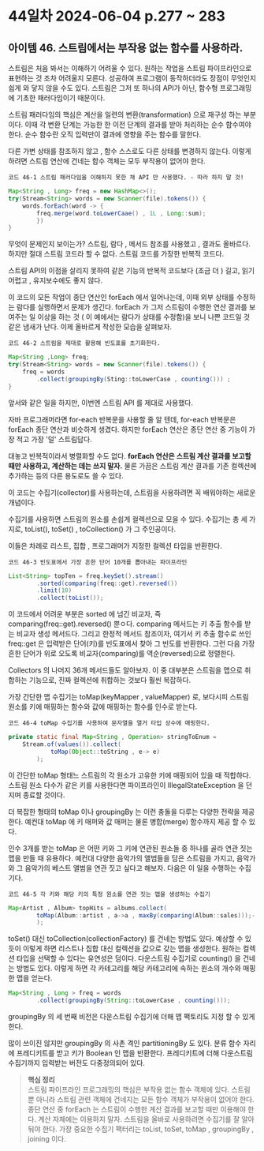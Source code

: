 # 44일차 2024-06-04  p.277 ~ 283

## 아이템 46. 스트림에서는 부작용 없는 함수를 사용하라.

스트림은 처음 봐서는 이해하기 어려울 수 있다. 원하는 작업을 스트림 파이프라인으로 표현하는 것 조차 어려울지 모른다.
성공하여 프로그램이 동작하더라도 장점이 무엇인지 쉽게 와 닿지 않을 수도 있다. 
스트림은 그저 또 하나의 API가 아닌, 함수형 프로그래밍에 기초한 패러다임이기 때문이다.


스트림 패러다임의 핵심은 계산을 일련의 변환(transformation) 으로 재구성 하는 부분이다.
이때 각 변환 단계는 가능한 한 이전 단계의 결과를 받아 처리하는 순수 함수여야 한다.
순수 함수란 오직 입력만이 결과에 영향을 주는 함수를 말한다.

다른 가변 상태를 참조하지 않고 , 함수 스스로도 다른 상태를 변경하지 않는다. 
이렇게 하려면 스트림 연산에 건네는 함수 객체는 모두 부작용이 없어야 한다.


`코드 46-1 스트림 패러다임을 이해하지 못한 채 API 만 사용했다. - 따라 하지 말 것!`

```java
Map<String , Long> freq = new HashMap<>();
try(Stream<String> words = new Scanner(file).tokens()) {
    words.forEach(word -> {
        freq.merge(word.toLowerCaae() , 1L , Long::sum);
        })    
}
```

무엇이 문제인지 보이는가? 스트림, 람다 , 메서드 참조를 사용했고 , 결과도 올바르다.
하지만 절대 스트림 코드라 할 수 없다. 스트림 코드를 가장한 반복적 코드다. 

스트림 API의 이점을 살리지 못하여 같은 기능의 반복적 코드보다 (조금 더 ) 길고, 읽기 어렵고 , 유지보수에도 좋지 않다. 

이 코드의 모든 작업이 종단 연산인 forEach 에서 일어나는데, 이때 외부 상태를 수정하는 람다를 실행하면서 문제가 생긴다. 
forEach 가 그저 스트림이 수행한 연산 결과를 보여주는 일 이상을 하는 것 ( 이 예에서는 람다가 상태를 수정함)을 보니 나쁜 코드일 것 같은 냄새가 난다.
이제 올바르게 작성한 모습을 살펴보자.

`코드 46-2 스트림을 제대로 활용해 빈도표를 초기화한다.`

```java
Map<String ,Long> freq;
try(Stream<String> words = new Scanner(file).tokens()) {
    freq = words
        .collect(groupingBy(Sting::toLowerCase , counting())) ;   
}
```
앞서와 같은 일을 하지만, 이번엔 스트림 API 를 제대로 사용했다.

자바 프로그래머라면 for-each 반복문을 사용할 줄 알 텐데, 
for-each 반복문은 forEach 종단 연산과 비슷하게 생겼다.  하지만 forEach 연산은 종단 연산 중 기능이 가장 적고 가장 '덜' 스트림답다.

대놓고 반복적이라서 병렬화할 수도 없다.
**forEach 연산은 스트림 계산 결과를 보고할 때만 사용하고, 계산하는 데는 쓰지 말자.**
물론 가끔은 스트림 계산 결과를 기존 컬렉션에 추가하는 등의 다른 용도로도 쓸 수 있다.

이 코드는 수집기(collector)를 사용하는데, 스트림을 사용하려면 꼭 배워야하는 새로운 개념이다.

수집기를 사용하면 스트림의 원소를 손쉽게 컬렉션으로 모을 수 있다.
수집기는 총 세 가지로, toList(), toSet() , toCollection() 가 그 주인공이다. 

이들은 차례로 리스트, 집합 , 프로그래머가 지정한 컬렉션 타입을 반환한다.

`코드 46-3 빈도표에서 가장 흔한 단어 10개를 뽑아내는 파이프라인`

```java
List<String> topTen = freq.keySet().stream()
        .sorted(comparing(freq::get).reversed())
        .limit(10)
        .collect(toList());
```

이 코드에서 어려운 부분은 sorted 에 넘긴 비교자, 즉 comparing(freq::get).reversed() 뿐ㅇ다.
comparing 메서드는 키 추출 함수를 받는 비교자 생성 메서드다.
그리고 한정적 메서드 참조이자, 여기서 키 추출 함수로 쓰인 freq::get 은 입력받은 단어(키)를 빈도표에서 찾아 그 빈도를 반환한다.
그런 다음 가장 흔한 단어가 위로 오도록 비교자(comparing)를 역순(reversed)으로 정렬한다.

Collectors 의 나머지 36개 메서드들도 알아보자. 이 중 대부분은 스트림을 맵으로 취합하는 기능으로, 진짜 컬렉션에 취합하는 것보다 훨씬 복잡하다.

가장 간단한 맵 수집기는 toMap(keyMapper , valueMapper) 로, 보다시피 스트림 원소를 키에 매핑하는 함수와 값에 매핑하는
함수를 인수로 받는다.

`코드 46-4 toMap 수집기를 사용하여 문자열을 열거 타입 상수에 매핑한다.`

```java
private static final Map<String , Operation> stringToEnum = 
    Stream.of(values()).collect(
            toMap(Object::toString , e-> e)
        );
```

이 간단한 toMap 형태느 스트림의 각 원소가 고유한 키에 매핑되어 있을 때 적합하다.
스트림 원소 다수가 같은 키를 사용한다면 파이프라인이 IllegalStateException 을 던지며 종료할 것이다.

더 복잡한 형태의 toMap 이나 groupingBy 는 이런 충돌을 다루는 다양한 전략을 제공한다. 
예컨대 toMap 에 키 매퍼와 값 매퍼는 물론 병합(merge) 함수까지 제공 할 수 있다.

인수 3개를 받는 toMap 은 어떤 키와 그 키에 연관된 원소들 중 하나를 골라 연관 짓는 맵을 만들 때 유용하다.
예컨대 다양한 음악가의 앨범들을 담은 스트림을 가지고, 음악가와 그 음악가의 베스트 앨범을 연관 짓고 싶다고 해보자.
다음은 이 일을 수행하는 수집기다. 

`코드 46-5 각 키와 해당 키의 특정 원소를 연관 짓는 맵을 생성하는 수집기`

```java
Map<Artist , Album> topHits = albums.collect(
        toMap(Album::artist , a->a , maxBy(comparing(Album::sales)));-
        );
```

toSet() 대신 toCollection(collectionFactory) 를 건네는 방법도 있다. 
예상할 수 있듯이 이렇게 하면 리스트나 집합 대신 컬렉션을 값으로 갖는 맵을 생성한다. 
원하는 컬렉션 타입을 선택할 수 있다는 유연성은 덤이다. 
다운스트림 수집기로 counting() 을 건네는 방법도 있다.
이렇게 하면 각 카테고리를 해당 카테고리에 속하는 원소의 개수와 매핑한 맵을 얻는다.

```java
Map<String , Long > freq = words
        .collect(groupingBy(String::toLowerCase , counting()));
```

groupingBy 의 세 번째 비전은 다운스트림 수집기에 더해 맵 팩토리도 지정 할 수 있게 한다. 

많이 쓰이진 않지만 groupingBy 의 사촌 격인 partitioningBy 도 있다. 분류 함수 자리에
프레디키트를 받고 키가 Boolean 인 맵을 반환한다. 프레디키트에 더해 다운스트림 수집기까지 입력받는 버전도 다중정의되어 있다.

> **핵심 정리**
> <br/>
> 스트림 파이프라인 프로그래밍의 핵심은 부작용 없는 함수 객체에 있다. 스트림뿐 아니라 스트림 관련 객체에
> 건네지는 모든 함수 객체가 부작용이 없어야 한다. 종단 연산 중 forEach 는 스트림이 수행한 계산 결과를
> 보고할 때만 이용해야 한다. 계산 자체에는 이용하지 말자. 스트림을 올바로 사용하려면 수집기를 잘 알아둬야 한다. 
> 가장 중요한 수집기 팩터리는 toList, toSet, toMap , groupingBy , joining 이다.